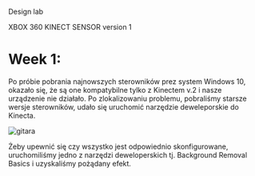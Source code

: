 Design lab

XBOX 360 KINECT SENSOR 
version 1

# Week 1:

Po próbie pobrania najnowszych sterowników prez system Windows 10, okazało się, że są one kompatybilne tylko z Kinectem v.2 i nasze urządzenie nie działało.
Po zlokalizowaniu problemu, pobraliśmy starsze wersje sterowników, udało się uruchomić narzędzie deweleporskie do Kinecta.


![gitara](https://user-images.githubusercontent.com/56031092/196038105-5cd8dd3e-1c14-40d2-9b04-cf1c2a7d052f.png)


Żeby upewnić się czy wszystko jest odpowiednio skonfigurowane, uruchomiliśmy jedno z narzędzi deweloperskich tj. Background Removal Basics i uzyskaliśmy pożądany efekt.






